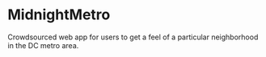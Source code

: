 MidnightMetro
=============

Crowdsourced web app for users to get a feel of a particular neighborhood in the DC metro area.
